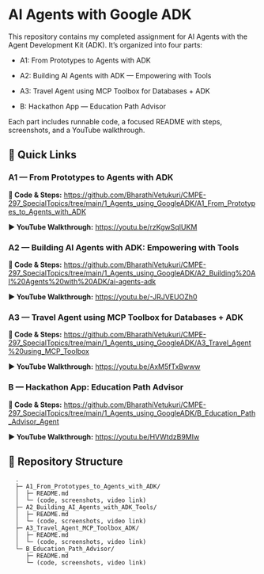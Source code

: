 # AI Agents with Google ADK

This repository contains my completed assignment for AI Agents with the Agent Development Kit (ADK).
It’s organized into four parts:

* A1: From Prototypes to Agents with ADK

* A2: Building AI Agents with ADK — Empowering with Tools

* A3: Travel Agent using MCP Toolbox for Databases + ADK

* B: Hackathon App — Education Path Advisor

Each part includes runnable code, a focused README with steps, screenshots, and a YouTube walkthrough.

## 🔗 Quick Links

### A1 — From Prototypes to Agents with ADK

**📂 Code & Steps:** https://github.com/BharathiVetukuri/CMPE-297_SpecialTopics/tree/main/1_Agents_using_GoogleADK/A1_From_Prototypes_to_Agents_with_ADK 

**▶️ YouTube Walkthrough:** https://youtu.be/rzKgwSqIUKM

### A2 — Building AI Agents with ADK: Empowering with Tools

**📂 Code & Steps:** https://github.com/BharathiVetukuri/CMPE-297_SpecialTopics/tree/main/1_Agents_using_GoogleADK/A2_Building%20AI%20Agents%20with%20ADK/ai-agents-adk

**▶️ YouTube Walkthrough:** https://youtu.be/-JRJVEUOZh0

### A3 — Travel Agent using MCP Toolbox for Databases + ADK

**📂 Code & Steps:** https://github.com/BharathiVetukuri/CMPE-297_SpecialTopics/tree/main/1_Agents_using_GoogleADK/A3_Travel_Agent%20using_MCP_Toolbox

**▶️ YouTube Walkthrough:** https://youtu.be/AxM5fTxBwww

### B — Hackathon App: Education Path Advisor

**📂 Code & Steps:** https://github.com/BharathiVetukuri/CMPE-297_SpecialTopics/tree/main/1_Agents_using_GoogleADK/B_Education_Path_Advisor_Agent 

**▶️ YouTube Walkthrough:** https://youtu.be/HVWtdzB9MIw


## 📁 Repository Structure
      .
      ├─ A1_From_Prototypes_to_Agents_with_ADK/
      │  ├─ README.md
      │  └─ (code, screenshots, video link)
      ├─ A2_Building_AI_Agents_with_ADK_Tools/
      │  ├─ README.md
      │  └─ (code, screenshots, video link)
      ├─ A3_Travel_Agent_MCP_Toolbox_ADK/
      │  ├─ README.md
      │  └─ (code, screenshots, video link)
      └─ B_Education_Path_Advisor/
         ├─ README.md
         └─ (code, screenshots, video link)

